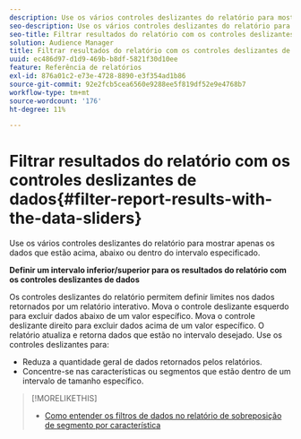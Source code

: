 ```yaml
---
description: Use os vários controles deslizantes do relatório para mostrar apenas os dados que estão acima, abaixo ou dentro do intervalo especificado.
seo-description: Use os vários controles deslizantes do relatório para mostrar apenas os dados que estão acima, abaixo ou dentro do intervalo especificado.
seo-title: Filtrar resultados do relatório com os controles deslizantes de dados
solution: Audience Manager
title: Filtrar resultados do relatório com os controles deslizantes de dados
uuid: ec486d97-d1d9-469b-b8df-5821f30d10ee
feature: Referência de relatórios
exl-id: 876a01c2-e73e-4728-8890-e3f354ad1b86
source-git-commit: 92e2fcb5cea6560e9288ee5f819df52e9e4768b7
workflow-type: tm+mt
source-wordcount: '176'
ht-degree: 11%

---
```


# Filtrar resultados do relatório com os controles deslizantes de dados{#filter-report-results-with-the-data-sliders}

Use os vários controles deslizantes do relatório para mostrar apenas os dados que estão acima, abaixo ou dentro do intervalo especificado.

<!-- 

c_reach_slider.xml

 -->

**Definir um intervalo inferior/superior para os resultados do relatório com os controles deslizantes de dados**

Os controles deslizantes do relatório permitem definir limites nos dados retornados por um relatório interativo. Mova o controle deslizante esquerdo para excluir dados abaixo de um valor específico. Mova o controle deslizante direito para excluir dados acima de um valor específico. O relatório atualiza e retorna dados que estão no intervalo desejado. Use os controles deslizantes para:

* Reduza a quantidade geral de dados retornados pelos relatórios.
* Concentre-se nas características ou segmentos que estão dentro de um intervalo de tamanho específico.

>[!MORELIKETHIS]
>
>* [Como entender os filtros de dados no relatório de sobreposição de segmento por característica](../../reporting/dynamic-reports/segment-trait-overlap-report.md#data-filters-s2t-report)


